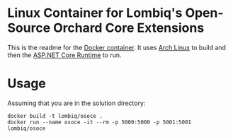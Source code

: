 # Linux Container for Lombiq's Open-Source Orchard Core Extensions

This is the readme for the [Docker container](../Dockerfile). It uses [Arch Linux](https://archlinux.org/) to build and then the [ASP.NET Core Runtime](https://hub.docker.com/_/microsoft-dotnet-aspnet) to run.

# Usage

Assuming that you are in the solution directory:
```shell
docker build -t lombiq/osoce .
docker run --name osoce -it --rm -p 5000:5000 -p 5001:5001 lombiq/osoce
```
